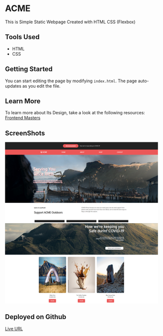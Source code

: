 # ACME

This is Simple Static Webpage Created with HTML CSS (Flexbox)

## Tools Used

- HTML
- CSS

## Getting Started

You can start editing the page by modifying `index.html`. The page auto-updates as you edit the file.

## Learn More

To learn more about Its Design, take a look at the following resources:
[Frontend Masters](https://frontendmasters.com/courses/css-grid-flexbox-v2/)

## ScreenShots

![Screenshot](/img/Screenshot1.png)
![Screenshot](/img/Screenshot2.png)

## Deployed on Github

[Live URL](https://muaviyaimran-acme.netlify.app/)
